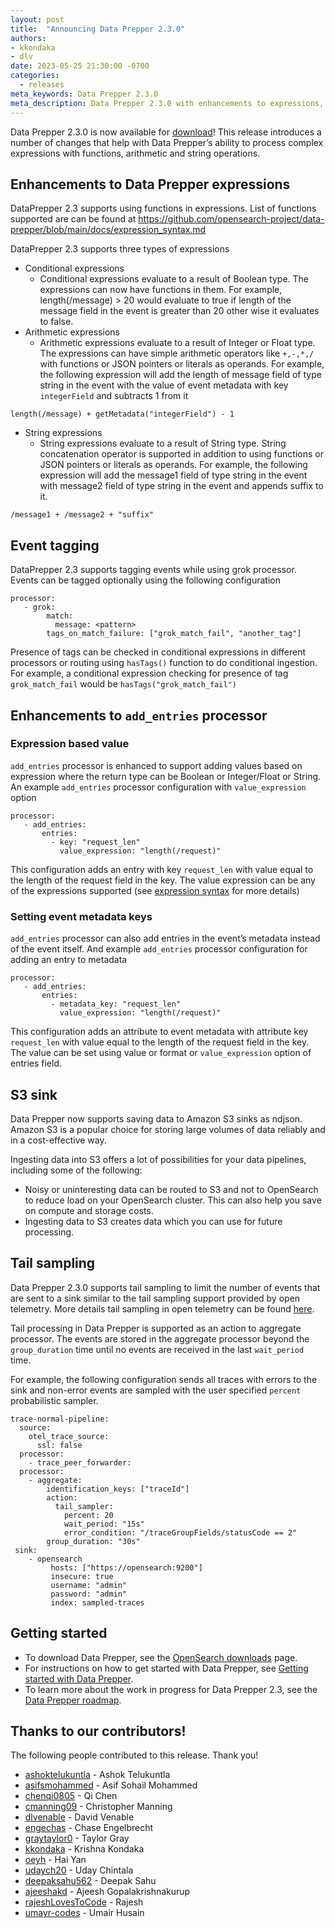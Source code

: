 ```yaml
---
layout: post
title:  "Announcing Data Prepper 2.3.0"
authors:
- kkondaka
- dlv
date: 2023-05-25 21:30:00 -0700
categories:
  - releases
meta_keywords: Data Prepper 2.3.0
meta_description: Data Prepper 2.3.0 with enhancements to expressions, event tagging, enhancements to add_entries processor, s3 sink and tail sampling processor
---
```


Data Prepper 2.3.0 is now available for [download](https://opensearch.org/downloads.html#data-prepper)!
This release introduces a number of changes that help with Data Prepper’s ability to process complex expressions with functions, arithmetic and string operations.

## Enhancements to Data Prepper expressions

DataPrepper 2.3 supports using functions in expressions. List of functions supported are can be found at https://github.com/opensearch-project/data-prepper/blob/main/docs/expression_syntax.md

DataPrepper 2.3 supports three types of expressions

* Conditional expressions
    * Conditional expressions evaluate to a result of Boolean type. The expressions can now have functions in them. For example, length(/message) > 20 would evaluate to true if length of the message field in the event is greater than 20 other wise it evaluates to false. 
* Arithmetic expressions
    * Arithmetic expressions evaluate to a result of Integer or Float type. The expressions can have simple arithmetic operators like `+,-,*,/` with functions or JSON pointers or literals as operands. For example, the following expression will add the length of message field of type string in the event with the value of event metadata with key `integerField` and subtracts 1 from it

 `length(/message) + getMetadata("integerField") - 1`

* String expressions
    * String expressions evaluate to a result of String type. String concatenation operator is supported in addition to using functions or JSON pointers or literals as operands. For example, the following expression will add the message1 field of type string in the event with message2 field of type string in the event and appends suffix to it.

`/message1 + /message2 + "suffix"`

## Event tagging

DataPrepper 2.3 supports tagging events while using grok processor. Events can be tagged optionally using the following configuration

```
processor:
   - grok: 
        match:
          message: <pattern>
        tags_on_match_failure: ["grok_match_fail", "another_tag"]
```

Presence of tags can be checked in conditional expressions in different processors or routing using `hasTags()` function to do conditional ingestion. For example, a conditional expression checking for presence of tag `grok_match_fail` would be `hasTags("grok_match_fail")`

## Enhancements to `add_entries` processor

### Expression based value

`add_entries` processor is enhanced to support adding values based on expression where the return type can be Boolean or Integer/Float or String. An example `add_entries` processor configuration with `value_expression` option

```
processor:
   - add_entries:
       entries:
         - key: "request_len"
           value_expression: "length(/request)"
```

This configuration adds an entry with key `request_len` with value equal to the length of the request field in the key. The value expression can be any of the expressions supported (see [expression syntax](https://github.com/opensearch-project/data-prepper/blob/main/docs/expression_syntax.md) for more details)

### Setting event metadata keys

`add_entries` processor can also add entries in the event’s metadata instead of the event itself. And example `add_entries` processor configuration for adding an entry to metadata 

```
processor:
   - add_entries:
       entries:
         - metadata_key: "request_len"
           value_expression: "length(/request)"
```
This configuration adds an attribute to event metadata with attribute key `request_len` with value equal to the length of the request field in the key. The value can be set using value or format or `value_expression` option of entries field.


## S3 sink

Data Prepper now supports saving data to Amazon S3 sinks as ndjson. Amazon S3 is a popular choice for storing large volumes of data reliably and in a cost-effective way.

Ingesting data into S3 offers a lot of possibilities for your data pipelines, including some of the following:

* Noisy or uninteresting data can be routed to S3 and not to OpenSearch to reduce load on your OpenSearch cluster. This can also help you save on compute and storage costs.
* Ingesting data to S3 creates data which you can use for future processing.


## Tail sampling

Data Prepper 2.3.0 supports tail sampling to limit the number of events that are sent to a sink similar to the tail sampling support provided by open telemetry. More details tail sampling in open telemetry can be found [here](https://opentelemetry.io/blog/2022/tail-sampling/).

Tail processing in Data Prepper is supported as an action to aggregate processor. The events are stored in the aggregate processor beyond the `group_duration` time until no events are received in the last `wait_period` time. 

For example, the following configuration sends all traces with errors to the sink and non-error events are sampled with the user specified `percent` probabilistic sampler. 

```
trace-normal-pipeline:
  source:
    otel_trace_source:
      ssl: false
  processor:
    - trace_peer_forwarder:
  processor:
    - aggregate:
        identification_keys: ["traceId"]
        action:
          tail_sampler:
            percent: 20
            wait_period: "15s"
            error_condition: "/traceGroupFields/statusCode == 2"
        group_duration: "30s"
 sink:
    - opensearch
         hosts: ["https://opensearch:9200"]
         insecure: true
         username: "admin"
         password: "admin"
         index: sampled-traces

```

## Getting started

* To download Data Prepper, see the [OpenSearch downloads](https://opensearch.org/downloads.html) page.
* For instructions on how to get started with Data Prepper, see [Getting started with Data Prepper](https://opensearch.org/docs/2.6/data-prepper/getting-started/).
* To learn more about the work in progress for Data Prepper 2.3, see the [Data Prepper roadmap](https://github.com/opensearch-project/data-prepper/projects/1).


## Thanks to our contributors!

The following people contributed to this release. Thank you!

* [ashoktelukuntla](https://github.com/ashoktelukuntla) - Ashok Telukuntla
* [asifsmohammed](https://github.com/asifsmohammed) - Asif Sohail Mohammed
* [chenqi0805](https://github.com/chenqi0805) - Qi Chen
* [cmanning09](https://github.com/cmanning09) - Christopher Manning
* [dlvenable](https://github.com/dlvenable) - David Venable
* [engechas](https://github.com/engechas) - Chase Engelbrecht
* [graytaylor0](https://github.com/graytaylor0) - Taylor Gray
* [kkondaka](https://github.com/kkondaka) - Krishna Kondaka
* [oeyh](https://github.com/oeyh) - Hai Yan
* [udaych20](https://github.com/udaych20) - Uday Chintala 
* [deepaksahu562](https://github.com/deepaksahu562) - Deepak Sahu
* [ajeeshakd](https://github.com/ajeeshakd) - Ajeesh Gopalakrishnakurup
* [rajeshLovesToCode](https://github.com/rajeshLovesToCode) - Rajesh
* [umayr-codes](https://github.com/umayr-codes) - Umair Husain
